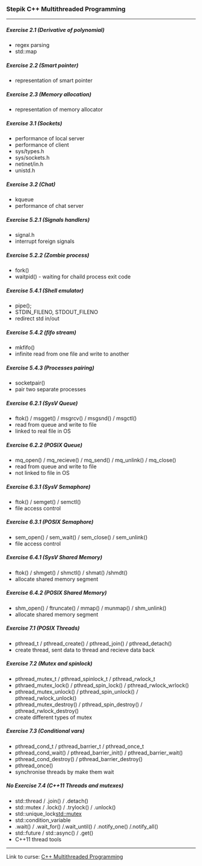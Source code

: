 ### Stepik C++ Multithreaded Programming
---

##### Exercise 2.1 (Derivative of polynomial)
- regex parsing
- std::map

##### Exercise 2.2 (Smart pointer)
- representation of smart pointer

##### Exercise 2.3 (Memory allocation)
- representation of memory allocator

##### Exercise 3.1 (Sockets)
- performance of local server
- performance of client
- sys/types.h
- sys/sockets.h
- netinet/in.h
- unistd.h

##### Exercise 3.2 (Chat)
- kqueue
- performance of chat server

##### Exercise 5.2.1 (Signals handlers)
- signal.h
- interrupt foreign signals

##### Exercise 5.2.2 (Zombie process)
- fork()
- waitpid() - waiting for chaild process exit code

##### Exercise 5.4.1 (Shell emulator)
- pipe();
- STDIN_FILENO, STDOUT_FILENO
- redirect std in/out

##### Exercise 5.4.2 (fifo stream)
- mkfifo()
- infinite read from one file and write to another

##### Exercise 5.4.3 (Processes pairing)
- socketpair()
- pair two separate processes

##### Exercise 6.2.1 (SysV Queue)
- ftok() / msgget() / msgrcv() / msgsnd() / msgctl()
- read from queue and write to file
- linked to real file in OS

##### Exercise 6.2.2 (POSIX Queue)
- mq_open() / mq_recieve() / mq_send() / mq_unlink() / mq_close()
-	read from queue and write to file
- not linked to file in OS

##### Exercise 6.3.1 (SysV Semaphore)
- ftok() / semget() / semctl()
- file access control

##### Exercise 6.3.1 (POSIX Semaphore)
- sem_open() / sem_wait() / sem_close() / sem_unlink()
- file access control

##### Exercise 6.4.1 (SysV Shared Memory)
- ftok() / shmget() / shmctl() / shmat() /shmdt()
- allocate shared memory segment

##### Exercise 6.4.2 (POSIX Shared Memory)
- shm_open() / ftruncate() / mmap() / munmap() / shm_unlink()
- allocate shared memory segment

##### Exercise 7.1 (POSIX Threads)
- pthread_t / pthread_create() / pthread_join() / pthread_detach()
- create thread, sent data to thread and recieve data back

##### Exercise 7.2 (Mutex and spinlock)
- pthread_mutex_t / pthread_spinlock_t / pthread_rwlock_t
- pthraed_mutex_lock() / pthread_spin_lock() / pthread_rwlock_wrlock()
- pthread_mutex_unlock() / pthread_spin_unlock() / pthread_rwlock_unlock()
- pthread_mutex_destroy() / pthread_spin_destroy() / pthread_rwlock_destroy()
- create different types of mutex

##### Exercise 7.3 (Conditional vars)
- pthread_cond_t / pthread_barrier_t / pthread_once_t
- pthread_cond_wait() / pthread_barrier_init() / pthread_barrier_wait()
- pthread_cond_destroy() / pthread_barrier_destroy()
- pthread_once()
- synchronise threads by make them wait

##### No Exercise 7.4 (C++11 Threads and mutexes)
- std::thread / .join() / .detach()
- std::mutex / .lock() / .trylock() / .unlock()
- std::unique_lock<std::mutex>
- std::condition_variable
- .wait() / .wait_for() /.wait_until() / .notify_one() /.notify_all()
- std::future<type> / std::async() / .get()
- C++11 thread tools

---
Link to curse: [C++ Multithreaded Programming](https://stepik.org/course/149/syllabus)
